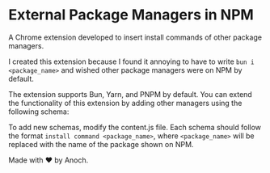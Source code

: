 # External Package Managers in NPM
A Chrome extension developed to insert install commands of other package managers.

I created this extension because I found it annoying to have to write `bun i <package_name>` and wished other package managers were on NPM by default.

The extension supports Bun, Yarn, and PNPM by default. You can extend the functionality of this extension by adding other managers using the following schema:

To add new schemas, modify the content.js file. Each schema should follow the format `install command <package_name>`, where `<package_name>` will be replaced with the name of the package shown on NPM.

Made with ❤️ by Anoch.






